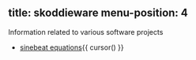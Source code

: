 title: skoddieware
menu-position: 4
---
Information related to various software projects

* [sinebeat equations](/skoddieware/sinebeatequations.html){{ cursor() }}